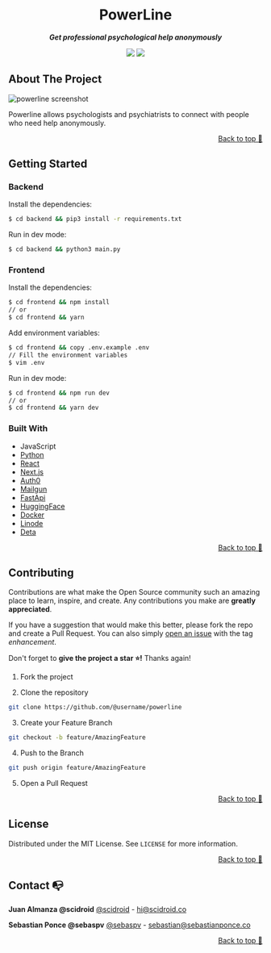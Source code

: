 <div align="center">

# PowerLine

**_Get professional psychological help anonymously_**

</div>

<div align="center">

![](https://img.shields.io/badge/Contributions-Welcome-brightgreen.svg)
![](https://img.shields.io/badge/Maintained%3F-Yes-brightgreen.svg)

</div>

## About The Project

![powerline screenshot](https://cdn.discordapp.com/attachments/873181595752890419/957348669890383932/unknown.png)

Powerline allows psychologists and psychiatrists to connect with people who need help anonymously. 

<p align="right"><a href="#top">Back to top 🔼</a></p>

## Getting Started

### Backend

Install the dependencies:

```sh
$ cd backend && pip3 install -r requirements.txt
```

Run in dev mode:

```sh
$ cd backend && python3 main.py
```

### Frontend

Install the dependencies:

```sh
$ cd frontend && npm install
// or
$ cd frontend && yarn
```

Add environment variables:

```sh
$ cd frontend && copy .env.example .env
// Fill the environment variables
$ vim .env
```

Run in dev mode:

```sh
$ cd frontend && npm run dev
// or
$ cd frontend && yarn dev
```

### Built With

- JavaScript
- [Python](https://www.python.org/)
- [React](https://reactjs.org)
- [Next.js](https://nextjs.org)
- [Auth0](https://auth0.com)
- [Mailgun](https://mailgun.com)
- [FastApi](https://fastapi.tiangolo.com)
- [HuggingFace](https://huggingface.co)
- [Docker](https://kubernetes.com)
- [Linode](https://linode.com)
- [Deta](https://deta.sh)

<p align="right"><a href="#top">Back to top 🔼</a></p>

## Contributing

Contributions are what make the Open Source community such an amazing place to learn, inspire, and create. Any contributions you make are **greatly appreciated**.

If you have a suggestion that would make this better, please fork the repo and create a Pull Request. You can also simply [open an issue](https://github.com/pumasteam/powerline/issues) with the tag _enhancement_.

Don't forget to **give the project a star ⭐!** Thanks again!

1. Fork the project

2. Clone the repository

```bash
git clone https://github.com/@username/powerline
```

3. Create your Feature Branch

```bash
git checkout -b feature/AmazingFeature
```

4. Push to the Branch

```bash
git push origin feature/AmazingFeature
```

5. Open a Pull Request

<p align="right"><a href="#top">Back to top 🔼</a></p>

## License

Distributed under the MIT License. See `LICENSE` for more information.

<p align="right"><a href="#top">Back to top 🔼</a></p>

## Contact 📭

**Juan Almanza @scidroid**
[@scidroid](https://scidroid.co/) - hi@scidroid.co

**Sebastian Ponce @sebaspv**
[@sebaspv](https://sebastianponce.co/) - sebastian@sebastianponce.co

<p align="right"><a href="#top">Back to top 🔼</a></p>
